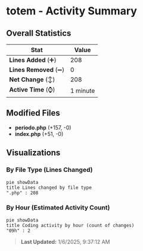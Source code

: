 # totem - Activity Summary 

## Overall Statistics

| Stat                   | Value                                                             |
| ---------------------- | ----------------------------------------------------------------- |
| **Lines Added** (➕)   | 208                                          |
| **Lines Removed** (➖) | 0                                        |
| **Net Change** (↕)    | 208                |
| **Active Time** (⌚)   | 1 minute |


## Modified Files
- **periodo.php** (+157, -0)
- **index.php** (+51, -0)

## Visualizations

### By File Type (Lines Changed)

```mermaid
pie showData
title Lines changed by file type
".php" : 208
```

### By Hour (Estimated Activity Count)

```mermaid
pie showData
title Coding activity by hour (count of changes)
"09h" : 2
```


> **Last Updated:** 1/6/2025, 9:37:12 AM